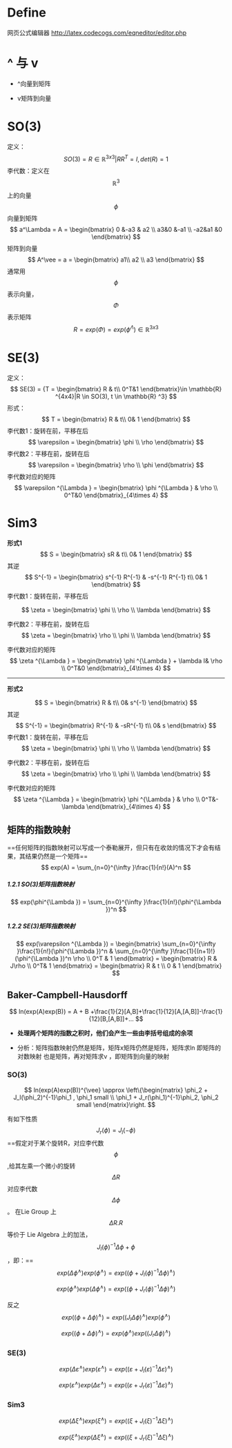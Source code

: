 # Define

网页公式编辑器  http://latex.codecogs.com/eqneditor/editor.php



# ^  与 v

- ^向量到矩阵

- v矩阵到向量



# SO(3)

定义：
$$
SO(3) = {R\in \mathbb{R} ^{3x3}|RR^T=I,det(R)=1}
$$
李代数：定义在 $$ \mathbb{R}^3 $$ 上的向量
$$
\phi
$$
向量到矩阵
$$
a^\Lambda  = A = \begin{bmatrix}
0 &-a3  & a2 \\ 
 a3&0  &-a1 \\ 
 -a2&a1  &0 
\end{bmatrix}
$$
矩阵到向量
$$
A^\vee  = a = \begin{bmatrix}
a1\\ a2
\\ a3
\end{bmatrix}
$$
通常用 $$\phi $$ 表示向量， $$\Phi$$ 表示矩阵
$$
R = exp(\Phi) = exp(\phi^{\Lambda })  \in \mathbb{R}^{3x3}
$$




# SE(3)

定义：
$$
SE(3) = {T = \begin{bmatrix}
R & t\\ 
 0^T&1 
\end{bmatrix}\in \mathbb{R} ^{4x4}|R \in SO(3), t \in \mathbb{R} ^3}
$$
形式：
$$
T = \begin{bmatrix}
R & t\\
 0& 1
\end{bmatrix}
$$
李代数1：旋转在前，平移在后
$$
\varepsilon  = \begin{bmatrix}
\phi \\ \rho 
\end{bmatrix}
$$
 李代数2：平移在前，旋转在后
$$
\varepsilon  = \begin{bmatrix}
\rho \\ \phi 
\end{bmatrix}
$$
李代数对应的矩阵
$$
\varepsilon ^{\Lambda } = \begin{bmatrix}
\phi ^{\Lambda } & \rho \\  
 0^T&0 
\end{bmatrix}_{4\times 4}
$$


# Sim3

**形式1**
$$
S = \begin{bmatrix}
sR & t\\
 0& 1
\end{bmatrix}
$$
其逆
$$
S^{-1} = \begin{bmatrix}
s^{-1} R^{-1}  & -s^{-1} R^{-1}  t\\
 0& 1
\end{bmatrix}
$$
李代数1：旋转在前，平移在后

$$
\zeta  = \begin{bmatrix}
\phi \\ \rho 
\\ \lambda 
\end{bmatrix}
$$

 李代数2：平移在前，旋转在后
$$
 \zeta  = \begin{bmatrix}
\rho \\ \phi 
\\ \lambda 
\end{bmatrix}
$$

李代数对应的矩阵
$$
\zeta ^{\Lambda } = \begin{bmatrix}
\phi ^{\Lambda }  + \lambda I& \rho \\  
 0^T&0 
\end{bmatrix}_{4\times 4}
$$

----

**形式2**


$$
S = \begin{bmatrix}
R & t\\
 0& s^{-1}
\end{bmatrix}
$$
其逆
$$
S^{-1} = \begin{bmatrix}
R^{-1}  & -sR^{-1}  t\\
 0& s
\end{bmatrix}
$$
李代数1：旋转在前，平移在后
$$
 \zeta  = \begin{bmatrix}
\phi \\ \rho 
\\ \lambda 
\end{bmatrix}
$$

李代数2：平移在前，旋转在后
$$
 \zeta  = \begin{bmatrix}
\rho \\ \phi 
\\ \lambda 
\end{bmatrix}
$$

李代数对应的矩阵
$$
\zeta ^{\Lambda } = \begin{bmatrix}
\phi ^{\Lambda }  & \rho \\  
 0^T&-\lambda 
\end{bmatrix}_{4\times 4}
$$


## 矩阵的指数映射

==任何矩阵的指数映射可以写成一个泰勒展开，但只有在收敛的情况下才会有结果，其结果仍然是一个矩阵==
$$
exp(A) =  \sum_{n=0}^{\infty }\frac{1}{n!}(A)^n
$$

##### 1.2.1 SO(3)矩阵指数映射

$$
exp(\phi^{\Lambda }) =  \sum_{n=0}^{\infty }\frac{1}{n!}(\phi^{\Lambda })^n
$$

##### 1.2.2 SE(3)矩阵指数映射

$$
exp(\varepsilon ^{\Lambda }) = \begin{bmatrix}
 \sum_{n=0}^{\infty }\frac{1}{n!}(\phi^{\Lambda })^n &  \sum_{n=0}^{\infty }\frac{1}{(n+1)!}(\phi^{\Lambda })^n \rho \\ 0^T
 & 1
\end{bmatrix} = \begin{bmatrix}
R & J\rho  \\ 
 0^T& 1
\end{bmatrix}  = \begin{bmatrix}
R & t \\ 
 0 & 1
\end{bmatrix}
$$



## Baker-Campbell-Hausdorff

$$
ln(exp(A)exp(B)) = A + B +\frac{1}{2}[A,B]+\frac{1}{12}[A,[A,B]]-\frac{1}{12}[B,[A,B]]+...
$$

- **处理两个矩阵的指数之积时，他们会产生一些由李括号组成的余项**

- 分析：矩阵指数映射仍然是矩阵，矩阵x矩阵仍然是矩阵，矩阵求ln 即矩阵的对数映射 也是矩阵，再对矩阵求v ，即矩阵到向量的映射

### SO(3)

$$
ln(exp(A)exp(B))^{\vee}  \approx \left\{\begin{matrix}
\phi_2 + J_l(\phi_2)^{-1}\phi_1 , \phi_1   small \\ 
 \phi_1 + J_r(\phi_1)^{-1}\phi_2, \phi_2   small 
\end{matrix}\right.
$$

有如下性质
$$
J_r(\phi) = J_l(-\phi)
$$
==假定对于某个旋转R，对应李代数 $$\phi$$ ,给其左乘一个微小的旋转$$\Delta R$$ 对应李代数 $$ \Delta \phi$$ 。 在Lie Group 上 $$\Delta R.R$$ 等价于 Lie Algebra 上的加法， $$J_l(\phi)^{-1} \Delta \phi + \phi $$ ，即：==
$$
exp(\Delta\phi^{\wedge })exp(\phi^{\wedge }) = exp((\phi + J_l(\phi)^{-1}\Delta \phi)^{\wedge} )
$$

$$
exp(\phi^{\wedge })exp(\Delta\phi^{\wedge }) = exp((\phi + J_r(\phi)^{-1}\Delta \phi)^{\wedge} )
$$

反之
$$
exp((\phi+\Delta\phi)^\wedge ) = exp((J_l\Delta \phi)^\wedge )exp(\phi^{\wedge})
$$

$$
exp((\phi+\Delta\phi)^\wedge ) = exp(\phi^{\wedge})exp((J_r\Delta \phi)^\wedge )
$$



### SE(3)

$$
exp(\Delta\varepsilon ^{\wedge })exp(\varepsilon ^{\wedge }) = exp((\varepsilon  + J_l(\varepsilon )^{-1}\Delta \varepsilon )^{\wedge} )
$$

$$
exp(\varepsilon ^{\wedge })exp(\Delta\varepsilon ^{\wedge }) = exp((\varepsilon + J_r(\varepsilon )^{-1}\Delta \varepsilon )^{\wedge} )
$$



### Sim3

$$
exp(\Delta\xi  ^{\wedge })exp(\xi  ^{\wedge }) = exp((\xi   + J_l(\xi  )^{-1}\Delta \xi )^{\wedge} )
$$

$$
exp(\xi  ^{\wedge })exp(\Delta\xi  ^{\wedge }) = exp((\xi  + J_r(\xi  )^{-1}\Delta \xi  )^{\wedge} )
$$

